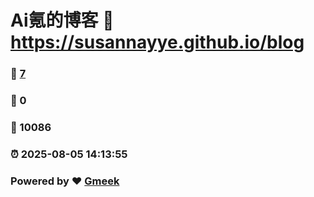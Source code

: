 # Ai氪的博客 :link: https://susannayye.github.io/blog 
### :page_facing_up: [7](https://susannayye.github.io/blog/tag.html) 
### :speech_balloon: 0 
### :hibiscus: 10086 
### :alarm_clock: 2025-08-05 14:13:55 
### Powered by :heart: [Gmeek](https://github.com/Meekdai/Gmeek)
